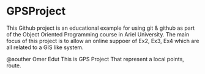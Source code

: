 # GPSProject
This Github project is an educational example for using git & github as part of the Object Oriented Programming course in Ariel University. The main focus of this project is to allow an online suppoer of Ex2, Ex3, Ex4 which are all related to a GIS like system.

@aouther Omer Edut
This is GPS Project That represent a local points, route.
